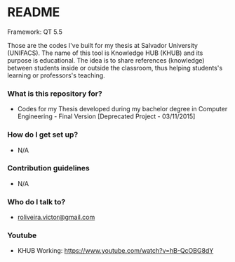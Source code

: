 # README #

Framework: QT 5.5

Those are the codes I've built for my thesis at Salvador University (UNIFACS). The name of this tool is Knowledge HUB (KHUB) and its purpose is educational. The idea is to share references (knowledge) between students inside or outside the classroom, thus helping students's learning or professors's teaching.

### What is this repository for? ###

* Codes for my Thesis developed during my bachelor degree in Computer Engineering - Final Version [Deprecated Project - 03/11/2015]

### How do I get set up? ###

* N/A

### Contribution guidelines ###

* N/A

### Who do I talk to? ###

* roliveira.victor@gmail.com

### Youtube ###

* KHUB Working: https://www.youtube.com/watch?v=hB-QcOBG8dY